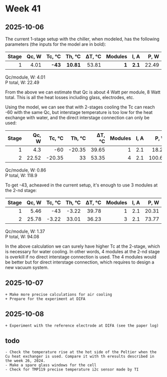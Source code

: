 # Week 41
## 2025-10-06

The current 1-stage setup with the chiller, when modeled, has the following parameters (the inputs for the model are in bold):

| Stage | Qc, W | Tc, &deg;C | Th, &deg;C | &#916;T, &deg;C | Modules | I, A | P, W |
| --: | --: | --: | --: | --: | --: | --: | --: |
| 1 | 4.01 | **-43** | **10.81** | 53.81 | **1** | **2.1** | 22.49 |

Qc/module, W: 4.01\
P total, W: 22.49

From the above we can estimate that Qc is about 4 Watt per module, 8 Watt total. This is all the heat losses including glass, electrodes, etc.

Using the model, we can see that with 2-stages cooling the Tc can reach -60 with the same Qc, but interstage temperature is too low for the heat exchange with water, and the direct interstage connection can only be used:

| Stage | Qc, W | Tc, &deg;C | Th, &deg;C | &#916;T, &deg;C | Modules | I, A | P, W |
| --: | --: | --: | --: | --: | --: | --: | --: |
| 1 | 4.3 | -60 | -20.35 | 39.65 | 1 | 2.1 | 18.23 |
| 2 | 22.52 | -20.35 | 33 | 53.35 | 4 | 2.1 | 100.67 |

Qc/module, W: 0.86\
P total, W: 118.9

To get -43, acheaved in the current setup, it's enough to use 3 modules at the 2-nd stage:

| Stage | Qc, W | Tc, &deg;C | Th, &deg;C | &#916;T, &deg;C | Modules | I, A | P, W |
| --: | --: | --: | --: | --: | --: | --: | --: |
| 1 | 5.46 | -43 | -3.22 | 39.78 | 1 | 2.1 | 20.31 |
| 2 | 25.78 | -3.22 | 33.01 | 36.23 | 3 | 2.1 | 73.77 |

Qc/module, W: 1.37\
P total, W: 94.08

In the above calculation we can surely have higher Tc at the 2-stage, which is necessary for water cooling. In other words, 4 modules at the 2-nd stage is overkill if no direct interstage connection is used. The 4 modules would be better but for direct interstage connection, which requires to design a new vacuum system.

## 2025-10-07
    + Make more precise calculations for air cooling
    + Prepare for the experiment at DIFA

## 2025-10-08
    + Experiment with the reference electrode at DIFA (see the paper log)

## todo
    - Check the temperature rise at the hot side of the Peltier when the Cu heat exchanger is used. Compare it with th eresults described in the week 26, 2024.
    - Make a spare glass windows for the cell
    - Check for TMP119 precise temperature i2c sensor made by TI
